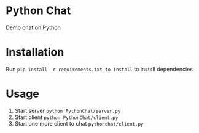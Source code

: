 Python Chat
===========
Demo chat on Python

Installation
===========
Run `pip install -r requirements.txt to install` to install dependencies

Usage
===========
1. Start server `python PythonChat/server.py`
2. Start client `python PythonChat/client.py`
3. Start one more client to chat `pythonchat/client.py`
